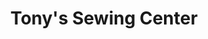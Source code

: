 ---
title: "Tony's Sewing Center"
url: /london-borough-of-camden/tonys-sewing-center/
shop: shop
---